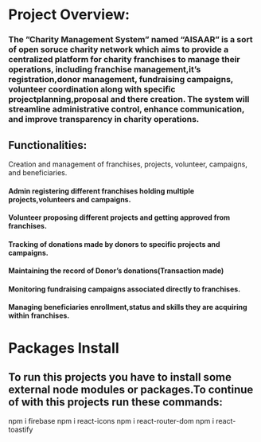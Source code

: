 # Project Overview:
### The ”Charity Management System” named “AISAAR” is a sort of open soruce charity network which aims to provide a centralized platform for charity franchises to manage their operations, including franchise management,it’s registration,donor management, fundraising campaigns, volunteer coordination along with specific projectplanning,proposal and there creation. The system will streamline administrative control, enhance communication, and improve transparency in charity operations.

## Functionalities:

Creation and management of franchises, projects, volunteer, campaigns, and 
beneficiaries.
#### Admin registering different franchises holding multiple projects,volunteers and campaigns.
#### Volunteer proposing different projects and getting approved from franchises.
#### Tracking of donations made by donors to specific projects and campaigns.
#### Maintaining the record of Donor’s donations(Transaction made)
#### Monitoring fundraising campaigns associated directly to franchises.
#### Managing beneficiaries enrollment,status and skills they are acquiring within franchises.

# Packages Install
## To run this projects you have to install some external node modules or packages.To continue of with this projects run these commands:
npm i firebase
npm i react-icons
npm i react-router-dom
npm i react-toastify